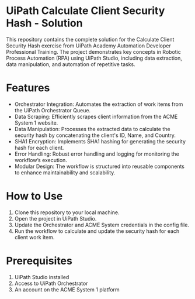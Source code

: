 # UiPath Calculate Client Security Hash - Solution
This repository contains the complete solution for the Calculate Client Security Hash exercise from UiPath Academy Automation Developer Professional Training. The project demonstrates key concepts in Robotic Process Automation (RPA) using UiPath Studio, including data extraction, data manipulation, and automation of repetitive tasks.

# Features
- Orchestrator Integration: Automates the extraction of work items from the UiPath Orchestrator Queue.
- Data Scraping: Efficiently scrapes client information from the ACME System 1 website.
- Data Manipulation: Processes the extracted data to calculate the security hash by concatenating the client's ID, Name, and Country.
- SHA1 Encryption: Implements SHA1 hashing for generating the security hash for each client.
- Error Handling: Robust error handling and logging for monitoring the workflow’s execution.
- Modular Design: The workflow is structured into reusable components to enhance maintainability and scalability.

# How to Use
1. Clone this repository to your local machine.
2. Open the project in UiPath Studio.
3. Update the Orchestrator and ACME System credentials in the config file.
4. Run the workflow to calculate and update the security hash for each client work item.

# Prerequisites
1. UiPath Studio installed
2. Access to UiPath Orchestrator
3. An account on the ACME System 1 platform
